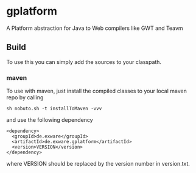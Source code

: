 # gplatform
A Platform abstraction for Java to Web compilers like GWT and Teavm

## Build
To use this you can simply add the sources to your classpath.

### maven
To use with maven, just install the compiled classes to your local maven repo by calling

```
sh nobuto.sh -t installToMaven -vvv
```
and use the following dependency

```
<dependency>
  <groupId>de.exware</groupId>
  <artifactId>de.exware.gplatform</artifactId>
  <version>VERSION</version>
</dependency>
```
where VERSION should be replaced by the version number in version.txt.